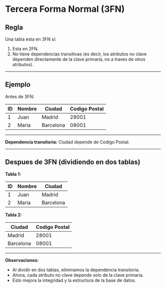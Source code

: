 # Tercera Forma Normal (3FN)

## Regla
Una tabla esta en 3FN si:

1. Esta en 2FN.
2. No tiene dependencias transitivas (es decir, los atributos no clave dependen directamente de la clave primaria, no a traves de otros atributos).

---

## Ejemplo

Antes de 3FN:

| ID | Nombre | Ciudad    | Codigo Postal |
|----|--------|-----------|--------------|
| 1  | Juan   | Madrid    | 28001        |
| 2  | Maria  | Barcelona | 08001        |

---

**Dependencia transitoria:** Ciudad depende de Codigo Postal.

---

## Despues de 3FN (dividiendo en dos tablas)

**Tabla 1:**

| ID | Nombre | Ciudad    |
|----|--------|-----------|
| 1  | Juan   | Madrid    |
| 2  | Maria  | Barcelona |

**Tabla 2:**

| Ciudad    | Codigo Postal |
|-----------|---------------|
| Madrid    | 28001         |
| Barcelona | 08001         |

---

**Observaciones:**
- Al dividir en dos tablas, eliminamos la dependencia transitoria.
- Ahora, cada atributo no clave depende solo de la clave primaria.
- Esto mejora la integridad y la estructura de la base de datos.
